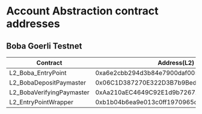 # Account Abstraction contract addresses

## Boba Goerli Testnet


|       Contract            |               Address(L2)                  |
| ------------------------- | ------------------------------------------ |
| L2_Boba_EntryPoint        | 0xa6e2cbb294d3b84e7900daf0052ffe26bb1328ff |
| L2_BobaDepositPaymaster   | 0x06C1D387270E322D3B7b9Bed6777aaF8Aead4707 |
| L2_BobaVerifyingPaymaster | 0xAa210aEC4649C92E1d9b7267AD767eF3dFa20677 |
| L2_EntryPointWrapper      | 0xb1b04b6ea9e013c0ff1970965d5d6d6e637e98d7 |